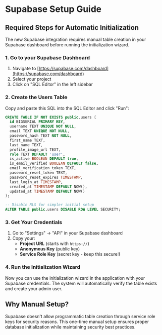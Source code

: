 # Supabase Setup Guide

## Required Steps for Automatic Initialization

The new Supabase integration requires manual table creation in your Supabase dashboard before running the initialization wizard.

### 1. Go to your Supabase Dashboard

1. Navigate to [https://supabase.com/dashboard](https://supabase.com/dashboard)
2. Select your project
3. Click on "SQL Editor" in the left sidebar

### 2. Create the Users Table

Copy and paste this SQL into the SQL Editor and click "Run":

```sql
CREATE TABLE IF NOT EXISTS public.users (
  id BIGSERIAL PRIMARY KEY,
  username TEXT UNIQUE NOT NULL,
  email TEXT UNIQUE NOT NULL,
  password_hash TEXT NOT NULL,
  first_name TEXT,
  last_name TEXT,
  profile_image_url TEXT,
  role TEXT DEFAULT 'user',
  is_active BOOLEAN DEFAULT true,
  is_email_verified BOOLEAN DEFAULT false,
  email_verification_token TEXT,
  password_reset_token TEXT,
  password_reset_expires TIMESTAMP,
  last_login_at TIMESTAMP,
  created_at TIMESTAMP DEFAULT NOW(),
  updated_at TIMESTAMP DEFAULT NOW()
);

-- Disable RLS for simpler initial setup
ALTER TABLE public.users DISABLE ROW LEVEL SECURITY;
```

### 3. Get Your Credentials

1. Go to "Settings" → "API" in your Supabase dashboard
2. Copy your:
   - **Project URL** (starts with `https://`)
   - **Anonymous Key** (public key)
   - **Service Role Key** (secret key - keep this secure!)

### 4. Run the Initialization Wizard

Now you can use the initialization wizard in the application with your Supabase credentials. The system will automatically verify the table exists and create your admin user.

## Why Manual Setup?

Supabase doesn't allow programmatic table creation through service role keys for security reasons. This one-time manual setup ensures proper database initialization while maintaining security best practices.